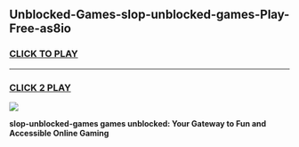 
## Unblocked-Games-slop-unblocked-games-Play-Free-as8io
<h3>
<a href="https://premium76.site?title=slop-unblocked-games&ref=18A1">CLICK TO PLAY</a></h3>
<hr>

<h3>
<a href="https://premium76.site?title=slop-unblocked-games&ref=18A1">CLICK 2 PLAY</a>
  
</h3>

<a href="https://premium76.site?title=slop-unblocked-games&ref=18A1"><img src="https://clearcache.store/games.png"></a>


**slop-unblocked-games games unblocked: Your Gateway to Fun and Accessible Online Gaming**
